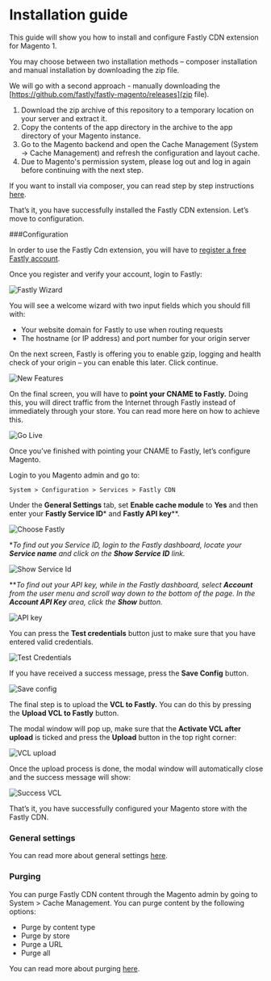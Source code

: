 # Installation guide

This guide will show you how to install and configure Fastly CDN extension for Magento 1.

You may choose between two installation methods – composer installation and manual installation by downloading the zip file.

We will go with a second approach - manually downloading the [https://github.com/fastly/fastly-magento/releases](zip file). 

1. Download the zip archive of this repository to a temporary location on your server and extract it.
2. Copy the contents of the app directory in the archive to the app directory of your Magento instance.
3. Go to the Magento backend and open the Cache Management (System -> Cache Management) and refresh the configuration and layout cache.
3. Due to Magento's permission system, please log out and log in again before continuing with the next step.

If you want to install via composer, you can read step by step instructions [here](../README.md#installation-using-composerjson).

That’s it, you have successfully installed the Fastly CDN extension. Let’s move to configuration.

###Configuration

In order to use the Fastly Cdn extension, you will have to [register a free Fastly account](https://www.fastly.com/signup).

Once you register and verify your account, login to Fastly:

![Fastly Wizard](images/guides/installation/wizard.png "Fastly Wizard")

You will see a welcome wizard with two input fields which you should fill with:

* Your website domain for Fastly to use when routing requests
* The hostname (or IP address) and port number for your origin server

On the next screen, Fastly is offering you to enable gzip, logging and health check of your origin – you can enable this later. Click continue.

![New Features](images/guides/installation/newfeatures.png "New Features")

On the final screen, you will have to **point your CNAME to Fastly.** Doing this, you will direct traffic from the Internet through Fastly instead of immediately through your store. You can read more here on how to achieve this.

![Go Live](images/guides/installation/golive.png "Go Live")

Once you’ve finished with pointing your CNAME to Fastly, let’s configure Magento.

Login to you Magento admin and go to:
```
System > Configuration > Services > Fastly CDN
```

Under the **General Settings** tab, set **Enable cache module** to **Yes** and then enter your **Fastly Service ID*** and **Fastly API key****. 

![Choose Fastly](images/guides/installation/choosefastly.png "Choose Fastly")

**To find out you Service ID, login to the Fastly dashboard, locate your **Service name** and click on the **Show Service ID** link.*

![Show Service Id](images/guides/installation/show-service-id.png "Show Service Id")

***To find out your API key, while in the Fastly dashboard, select **Account** from the user menu and scroll way down to the bottom of the page. In the **Account API Key** area, click the **Show** button.*

![API key](images/guides/installation/account-api-key.png "API key")

You can press the **Test credentials** button just to make sure that you have entered valid credentials.

![Test Credentials](images/guides/installation/testcredentials.png "Test Credentials")

If you have received a success message, press the **Save Config** button.

![Save config](images/guides/installation/saveconfig.png "Clear cache")

The final step is to upload the **VCL to Fastly.** You can do this by pressing the **Upload VCL to Fastly** button.

The modal window will pop up, make sure that the **Activate VCL after upload** is ticked and press the **Upload** button in the top right corner:

![VCL upload](images/guides/installation/vclupload.png "VCL upload")

Once the upload process is done, the modal window will automatically close and the success message will show:

![Success VCL](images/guides/installation/successvcl.png "Success VCL")

That’s it, you have successfully configured your Magento store with the Fastly CDN.

### General settings

You can read more about general settings [here](../README.md#31-general-settings).

### Purging

You can purge Fastly CDN content through the Magento admin by going to System > Cache Management. You can purge content by the following options:

* Purge by content type
* Purge by store
* Purge a URL
* Purge all

You can read more about purging [here](../README.md#4-cache-cleaning-purge-requests).

